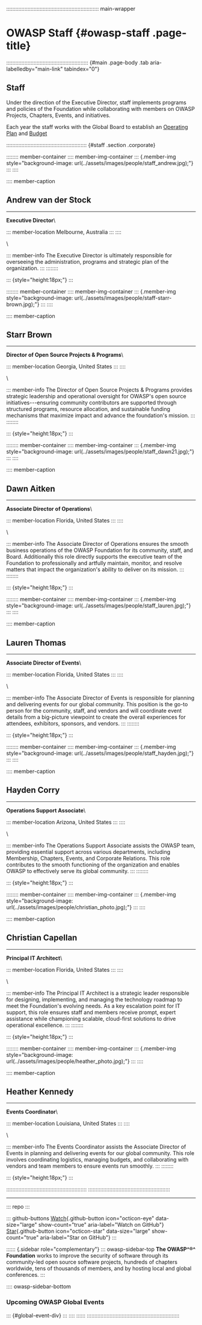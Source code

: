::::::::::::::::::::::::::::::::::::::::::::::::::::::::::::: main-wrapper
# OWASP Staff {#owasp-staff .page-title}

:::::::::::::::::::::::::::::::::::::::::::::::::::::: {#main .page-body .tab aria-labelledby="main-link" tabindex="0"}
## Staff

Under the direction of the Executive Director, staff implements programs
and policies of the Foundation while collaborating with members on OWASP
Projects, Chapters, Events, and initiatives.

Each year the staff works with the Global Board to establish an
[Operating Plan](../www-staff/operating-plan/2024/index.html) and
[Budget](../www-staff/budget/2024/index.html)

::::::::::::::::::::::::::::::::::::::::::::::::::::: {#staff .section .corporate}
<div>

:::::::: member-container
:::: member-img-container
::: {.member-img style="background-image: url(../assets/images/people/staff_andrew.jpg);"}
:::
::::

:::: member-caption
## Andrew van der Stock

------------------------------------------------------------------------

**Executive Director**\

::: member-location
Melbourne, Australia
:::
::::

\

::: member-info
The Executive Director is ultimately responsible for overseeing the
administration, programs and strategic plan of the organization.
:::
::::::::

::: {style="height:18px;"}
:::

:::::::: member-container
:::: member-img-container
::: {.member-img style="background-image: url(../assets/images/people/staff-starr-brown.jpg);"}
:::
::::

:::: member-caption
## Starr Brown

------------------------------------------------------------------------

**Director of Open Source Projects & Programs**\

::: member-location
Georgia, United States
:::
::::

\

::: member-info
The Director of Open Source Projects & Programs provides strategic
leadership and operational oversight for OWASP's open source
initiatives---ensuring community contributors are supported through
structured programs, resource allocation, and sustainable funding
mechanisms that maximize impact and advance the foundation's mission.
:::
::::::::

::: {style="height:18px;"}
:::

:::::::: member-container
:::: member-img-container
::: {.member-img style="background-image: url(../assets/images/people/staff_dawn21.jpg);"}
:::
::::

:::: member-caption
## Dawn Aitken

------------------------------------------------------------------------

**Associate Director of Operations**\

::: member-location
Florida, United States
:::
::::

\

::: member-info
The Associate Director of Operations ensures the smooth business
operations of the OWASP Foundation for its community, staff, and Board.
Additionally this role directly supports the executive team of the
Foundation to professionally and artfully maintain, monitor, and resolve
matters that impact the organization's ability to deliver on its
mission.
:::
::::::::

::: {style="height:18px;"}
:::

:::::::: member-container
:::: member-img-container
::: {.member-img style="background-image: url(../assets/images/people/staff_lauren.jpg);"}
:::
::::

:::: member-caption
## Lauren Thomas

------------------------------------------------------------------------

**Associate Director of Events**\

::: member-location
Florida, United States
:::
::::

\

::: member-info
The Associate Director of Events is responsible for planning and
delivering events for our global community. This position is the go-to
person for the community, staff, and vendors and will coordinate event
details from a big-picture viewpoint to create the overall experiences
for attendees, exhibitors, sponsors, and vendors.
:::
::::::::

::: {style="height:18px;"}
:::

:::::::: member-container
:::: member-img-container
::: {.member-img style="background-image: url(../assets/images/people/staff_hayden.jpg);"}
:::
::::

:::: member-caption
## Hayden Corry

------------------------------------------------------------------------

**Operations Support Associate**\

::: member-location
Arizona, United States
:::
::::

\

::: member-info
The Operations Support Associate assists the OWASP team, providing
essential support across various departments, including Membership,
Chapters, Events, and Corporate Relations. This role contributes to the
smooth functioning of the organization and enables OWASP to effectively
serve its global community.
:::
::::::::

::: {style="height:18px;"}
:::

:::::::: member-container
:::: member-img-container
::: {.member-img style="background-image: url(../assets/images/people/christian_photo.jpg);"}
:::
::::

:::: member-caption
## Christian Capellan

------------------------------------------------------------------------

**Principal IT Architect**\

::: member-location
Florida, United States
:::
::::

\

::: member-info
The Principal IT Architect is a strategic leader responsible for
designing, implementing, and managing the technology roadmap to meet the
Foundation\'s evolving needs. As a key escalation point for IT support,
this role ensures staff and members receive prompt, expert assistance
while championing scalable, cloud-first solutions to drive operational
excellence.
:::
::::::::

::: {style="height:18px;"}
:::

:::::::: member-container
:::: member-img-container
::: {.member-img style="background-image: url(../assets/images/people/heather_photo.jpg);"}
:::
::::

:::: member-caption
## Heather Kennedy

------------------------------------------------------------------------

**Events Coordinator**\

::: member-location
Louisiana, United States
:::
::::

\

::: member-info
The Events Coordinator assists the Associate Director of Events in
planning and delivering events for our global community. This role
involves coordinating logistics, managing budgets, and collaborating
with vendors and team members to ensure events run smoothly.
:::
::::::::

::: {style="height:18px;"}
:::

</div>
:::::::::::::::::::::::::::::::::::::::::::::::::::::
::::::::::::::::::::::::::::::::::::::::::::::::::::::

------------------------------------------------------------------------

::: repo
:::

::: github-buttons
[Watch](https://github.com/owasp/owasp.github.io/subscription){.github-button
icon="octicon-eye" data-size="large" show-count="true"
aria-label="Watch on GitHub"}
[Star](https://github.com/owasp/owasp.github.io){.github-button
icon="octicon-star" data-size="large" show-count="true"
aria-label="Star on GitHub"}
:::

:::::: {.sidebar role="complementary"}
::: owasp-sidebar-top
**The OWASP^®^ Foundation** works to improve the security of software
through its community-led open source software projects, hundreds of
chapters worldwide, tens of thousands of members, and by hosting local
and global conferences.
:::

:::: owasp-sidebar-bottom
### Upcoming OWASP Global Events

::: {#global-event-div}
:::
::::
::::::
:::::::::::::::::::::::::::::::::::::::::::::::::::::::::::::
